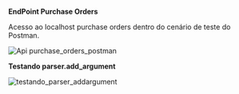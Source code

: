 **EndPoint Purchase  Orders** 

Acesso ao localhost purchase orders dentro do cenário de teste do Postman.

![Api purchase_orders_postman](https://github.com/user-attachments/assets/98df2b92-ce1e-4ff8-aaad-42519d707715)



**Testando parser.add_argument**

![testando_parser_addargument](https://github.com/user-attachments/assets/41eaeed5-9134-479e-af33-84817645c949)

